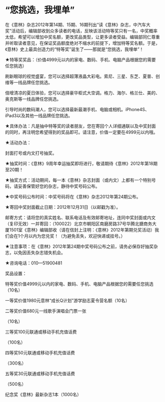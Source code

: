 # “您挑选，我埋单”

在《意林》杂志2012年第14期、15期、16期刊出“读《意林》杂志，中汽车大奖”活动后，编辑部收到众多读者的电话，反映该活动特等奖只有一名，中奖概率太低，希望可以增加中奖名额，更改奖品类型，让更多读者受益。编辑部同仁尊重并听取读者意见，在保证奖品额度绝对不缩水的前提下，增加特等奖名额。于是，《意林》史上最具创造力的“特等奖”诞生了——那就是“您挑选，我埋单”！

★特等奖奖品：（价值4999元以内的家电、数码、手机、电脑产品根据您的需要任您挑选）

刷新眼球的视觉盛宴，您可以选择超薄液晶大彩电。索尼、三星、东芝、夏普、创维等一线品牌任您挑选。

倍增清凉的夏日体验，您可以选择豪华柜式大空调。格力、海尔、格兰仕、美的、奥克斯等一线品牌任您挑选。

引导时尚的数码潮人，您可以选择最新最潮手机、电脑或相机。iPhone4S、iPad3以及其他一线品牌任您挑选。

★具体办法：凡是抽中特等奖的读者朋友，您在寄回个人详细通联以及中奖封面的同时，再注明您希望得到的奖品即可。请注意，价值一定要在4999元以内哦。

★活动办法：

封面打号或内文打号抽奖。

★抽奖时间：《意林》9周年幸运抽奖即将进行，敬请期待《意林》2012年第18期至20期！

★抽奖方式：活动期间，每一本《意林》杂志封面（或内文）上都有一个特别号码，请妥善保管好您的杂志，静待中奖号码公布。

★中奖号码公布时间：中奖号码将在《意林》杂志2012年第24期公布。

★寄回中奖封面截止日期：2012年12月31日（以邮戳为准）。

邮寄方式：请将您的真实姓名、联系电话及有效邮寄地址，连同中奖封面或内文（复印无效）一并寄回：（100022）北京市朝阳区南磨房路37号华腾北搪商务大厦1501室《意林》编辑部收（请在信封上注明：《意林》2012年第期兑奖活动）我们会在1个月以内为您兑奖！（为避免丢失，欢迎快递或挂号。）

★注意事项：在《意林》2012年第24期中奖号码公布之前，请务必保存好抽奖杂志，以免因丢失杂志错失机会。

★咨询电话：010—51900481

奖品设置：

特等奖价值4999元以内的家电、数码、手机、电脑产品根据您的需要任您挑选（10名）

一等奖价值1980元意林“成长Q计划”游学励志夏令营名额（10名）

二等奖价值680元一线歌手演唱会门票一张

（10名）

三等奖100元联通或移动手机充值话费

（100名）

四等奖50元联通或移动手机充值话费

（300名）

五等奖30元联通或移动手机充值话费

（500名）

纪念奖《意林》最新杂志1本（1000名）